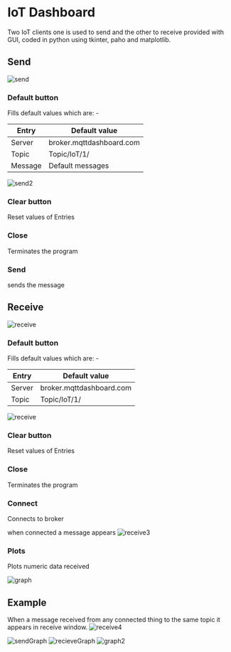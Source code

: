 # IoT Dashboard

Two IoT clients one is used to send and the other to receive provided with GUI, coded in python using tkinter, paho and matplotlib.

## Send

![send](Images/send.png)

### Default button 
Fills default values which are: -

| Entry | Default value |
| ----- | ------------- |
| Server| broker.mqttdashboard.com|
| Topic|Topic/IoT/1/|
| Message|Default messages|

![send2](Images/send2.png)

### Clear button
Reset values of Entries

### Close
Terminates the program

### Send 
sends the message

## Receive

![receive](Images/Receive1.png)

### Default button
Fills default values which are: -

| Entry | Default value |
| ----- | ------------- |
| Server| broker.mqttdashboard.com|
| Topic|Topic/IoT/1/|

![receive](Images/Receive2.png)

### Clear button
Reset values of Entries

### Close
Terminates the program

### Connect
Connects to broker

when connected a message appears
![receive3](Images/Receive3.png)

### Plots
Plots numeric data received

![graph](Images/graph.png)

## Example
When a message received from any connected thing to the same topic it appears in receive window.
![receive4](Images/Receive4.png)

![sendGraph](Images/sendGraph.png)
![recieveGraph](Images/recieveGraph.png)
![graph2](Images/graph.png)


